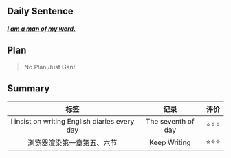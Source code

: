 ## **Daily Sentence**
#### <u>*I am a man of my word.*</u>
 
## **Plan**
> No Plan,Just Gan!

## **Summary**
|                     标签                      |        记录         | 评价 |
|:---------------------------------------------:|:-------------------:|:----:|
| I insist on writing English diaries every day |  The seventh of day   | ⭐⭐⭐  |
|            浏览器渲染第一章第五、六节             |    Keep Writing     | ⭐⭐⭐  |

